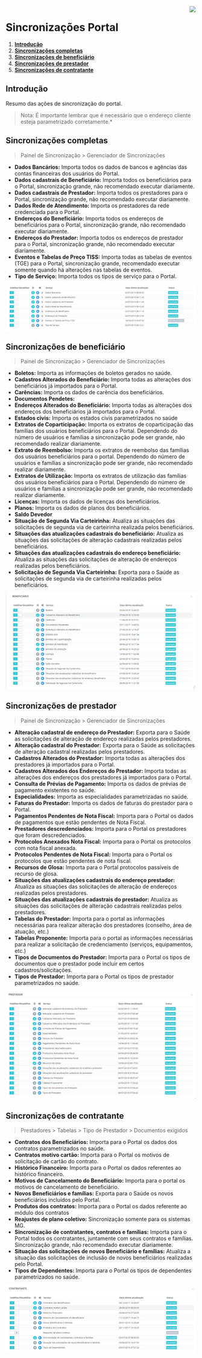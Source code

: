 <img src="../../src/images/benner_rgb.png" align="right"/>

# Sincronizações Portal

1.  **[Introdução](#introdução)**
2.  **[Sincronizações completas](#sincronizações-completas)**
3.  **[Sincronizações de beneficiário](#sincronizações-de-beneficiário)**
4.  **[Sincronizações de prestador](#sincronizações-de-prestador)**
5.  **[Sincronizações de contratante](#sincronizações-de-contratante)**

## Introdução

Resumo das ações de sincronização do portal.

> Nota: É importante lembrar que é necessário que o endereço cliente esteja parametrizado corretamente.*


## Sincronizações completas

> Painel de Sincronização > Gerenciador de Sincronizações

* **Dados Bancários:** Importa todos os dados de bancos e agências das contas financeiras dos usuários do Portal.
* **Dados cadastrais de Beneficiário:** Importa todos os beneficiários para o Portal, sincronização grande, não recomendado executar diariamente.
* **Dados cadastrais de Prestador:** Importa todos os prestadores para o Portal, sincronização grande, não recomendado executar diariamente.
* **Dados Rede de Atendimento:** Importa os prestadores da rede credenciada para o Portal.
* **Endereços do Beneficiário:** Importa todos os endereços de beneficiários para o Portal, sincronização grande, não recomendado executar diariamente.
* **Endereços do Prestador:** Importa todos os endereços de prestador para o Portal, sincronização grande, não recomendado executar diariamente.
* **Eventos e Tabelas de Preço TISS:** Importa todas as tabelas de eventos (TGE) para o Portal, sincronização grande, recomendado executar somente quando há alterações nas tabelas de eventos.
* **Tipo de Serviço:** Importa todos os tipos de serviço para o Portal.

![001](src/images/001.png)

## Sincronizações de beneficiário

> Painel de Sincronização > Gerenciador de Sincronizações
* **Boletos:** Importa as informações de boletos gerados no saúde.
* **Cadastros Alterados do Beneficiário:** Importa todas as alterações dos beneficiários já importados para o Portal.
* **Carências:** Importa os dados de carência dos beneficiários.
* **Documentos Pendetes:**
* **Endereços Alterados do Beneficiário:** Importa todas as alterações dos endereços dos beneficiários já importados para o Portal.
* **Estados civis:** Importa os estados civis parametrizados no saúde
* **Extratos de Coparticipação:** Importa os extratos de coparticipação das famílias dos usuários beneficiários para o Portal. Dependendo do número de usuários e famílias a sincronização pode ser grande, não recomendado realizar diariamente.
* **Extrato de Reembolso:** Importa os extratos de reembolso das famílias dos usuários beneficiários para o portal. Dependendo do número de usuários e famílias a sincronização pode ser grande, não recomendado realizar diariamente.
* **Extratos de Utilização:** Importa os extratos de utilização das famílias dos usuários beneficiários para o Portal. Dependendo do número de usuários e famílias a sincronização pode ser grande, não recomendado realizar diariamente.
* **Licenças:** Importa os dados de licenças dos beneficiários.
* **Planos:** Importa os dados de planos dos beneficiários.
* **Saldo Devedor**
* **Situação de Segunda Via Carteirinha:** Atualiza as situações das solicitações de segunda via de carteirinha realizada pelos beneficiários.
* **Situações das atualizações cadastrais do beneficiário:** Atualiza as situações das solicitações de alteração cadastrais realizadas pelos beneficiários.
* **Situações das atualizações cadastrais do endereço beneficiário:** Atualiza as situações das solicitações de alteração de endereços realizadas pelos beneficiários.
* **Solicitação de Segunda Via Carteirinha:** Exporta para o Saúde as solicitações de segunda via de carteirinha realizadas pelos beneficiários.

![002](src/images/002.png)

## Sincronizações de prestador

> Painel de Sincronização > Gerenciador de Sincronizações

* **Alteração cadastral de endereço do Prestador:** Exporta para o Saúde as solicitações de alteração de endereço realizadas pelos prestadores.
* **Alteração cadastral do Prestador:** Exporta para o Saúde as solicitações de alteração cadastral realizadas pelos prestadores.
* **Cadastros Alterados do Prestador:** Importa todas as alterações dos prestadores já importados para o Portal.
* **Cadastros Alterados dos Endereços do Prestador:** Importa todas as alterações dos endereços dos prestadores já importados para o Portal.
* **Consulta de Prévias de Pagamento:** Importa os dados de prévias de pagamento existentes no saúde.
* **Especialidades:** Importa as especialidades parametrizadas no saúde.
* **Faturas do Prestador:** Importa os dados de faturas do prestador para o Portal.
* **Pagamentos Pendentes de Nota Fiscal:** Importa para o Portal os dados de pagamentos que estão pendentes de Nota Fiscal.
* **Prestadores descredenciados:** Importa para o Portal os prestadores que foram descredenciados.
* **Protocolos Anexados Nota Fiscal:** Importa para o Portal os protocolos com nota fiscal anexada.
* **Protocolos Pendentes de Nota Fiscal:** Importa para o Portal os protocolos que estão pendentes de nota fiscal.
* **Recursos de Glosa:** Importa para o Portal protocolos passíveis de recurso de glosa.
* **Situações das atualizações cadastrais do endereço prestador:** Atualiza as situações das solicitações de alteração de endereços realizadas pelos prestadores.
* **Situações das atualizações cadastrais do prestador:** Atualiza as situações das solicitações de alteração cadastrais realizadas pelos prestadores.
* **Tabelas do Prestador:** Importa para o portal as informações necessárias para realizar alteração dos prestadores (conselho, área de atuação, etc.)
* **Tabelas Proponente:** Importa para o portal as informações necessárias para realizar a solicitação de credenciamento (serviços, equipamentos, etc.)
* **Tipos de Documentos do Prestador:** Importa para o Portal os tipos de documentos que o prestador pode incluir em certos cadastros/solicitações.
* **Tipos de Prestador:** Importa para o Portal os tipos de prestador parametrizados no saúde.

![003](src/images/003.png)

## Sincronizações de contratante

> Prestadores > Tabelas > Tipo de Prestador > Documentos exigidos

* **Contratos dos Beneficiários:** Importa para o Portal os dados dos contratos parametrizados no saúde.
* **Contratos motivo cartão:** Importa para o Portal os motivos de solicitação de cartão do contrato.
* **Histórico Financeiro:** Importa para o Portal os dados referentes ao histórico financeiro.
* **Motivos de Cancelamento do Beneficiário:** Importa para o portal os motivos de cancelamento de beneficiário.
* **Novos Beneficiários e famílias:** Exporta para o Saúde os novos beneficiários incluídos pelo Portal.
* **Produtos dos contratos:** Importa para o Portal os dados referente ao módulo dos contratos
* **Reajustes de plano coletivo:** Sincronização somente para os sistemas MG.
* **Sincronização de contratantes, contratos e famílias:** Importa para o Portal todos os contratantes, juntamente com seus contratos e famílias. Sincronização grande, não recomendado executar diariamente.
* **Situação das solicitações de novos Beneficiário e famílias:** Atualiza a situação das solicitações de inclusão de novos beneficiários realizadas pelo Portal.
* **Tipos de Dependentes:** Importa para o Portal os tipos de dependentes parametrizados no saúde.

![004](src/images/004.png)

